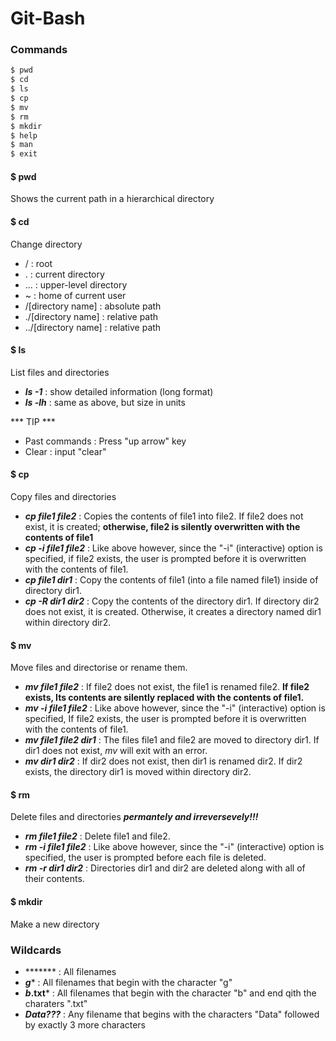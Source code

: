 # Git-Bash  
### Commands  
```sh
$ pwd
$ cd
$ ls
$ cp
$ mv
$ rm
$ mkdir
$ help
$ man
$ exit
```

#### $ pwd  
Shows the current path in a hierarchical directory  

#### $ cd  
Change directory
- / : root
- .  : current directory
- ... : upper-level directory
- ~ : home of current user
- /[directory name] : absolute path
- ./[directory name] : relative path
- ../[directory name] : relative path

#### $ ls  
List files and directories
- ***ls -1*** : show detailed information (long format)
- ***ls -lh*** : same as above, but size in units

*** TIP ***
- Past commands : Press "up arrow" key
- Clear : input "clear"

#### $ cp
Copy files and directories
- ***cp file1 file2*** : Copies the contents of file1 into file2. If file2 does not exist, it is created; **otherwise, file2 is silently overwritten with the contents of file1**
- ***cp -i file1 file2*** : Like above however, since the "-i" (interactive) option is specified, if file2 exists, the user is prompted before it is overwritten with the contents of file1.
- ***cp file1 dir1*** : Copy the contents of file1 (into a file named file1) inside of directory dir1.
- ***cp -R dir1 dir2*** : Copy the contents of the directory dir1. If directory dir2 does not exist, it is created. Otherwise, it creates a directory named dir1 within directory dir2.

#### $ mv
Move files and directorise or rename them.
- ***mv file1 file2*** : If file2 does not exist, the file1 is renamed file2. **If file2 exists, Its contents are silently replaced with the contents of file1.**
- ***mv -i file1 file2*** : Like above however, since the "-i" (interactive) option is specified, If file2 exists, the user is prompted before it is overwritten with the contents of file1.
- ***mv file1 file2 dir1*** : The files file1 and file2 are moved to directory dir1. If dir1 does not exist, *mv* will exit with an error.
- ***mv dir1 dir2*** : If dir2 does not exist, then dir1 is renamed dir2. If dir2 exists, the directory dir1 is moved within directory dir2.

#### $ rm
Delete files and directories ***permantely and irreversevely!!!***
- ***rm file1 file2*** : Delete file1 and file2.
- ***rm -i file1 file2*** : Like above however, since the "-i" (interactive) option is specified, the user is prompted before each file is deleted.
- ***rm -r dir1 dir2*** : Directories dir1 and dir2 are deleted along with all of their contents.

#### $ mkdir
Make a new directory

### Wildcards
- ******* : All filenames
- ***g**** : All filenames that begin with the character "g"
- ***b*.txt*** : All filenames that begin with the character "b" and end qith the charaters ".txt"
- ***Data???*** : Any filename that begins with the characters "Data" followed by exactly 3 more characters
